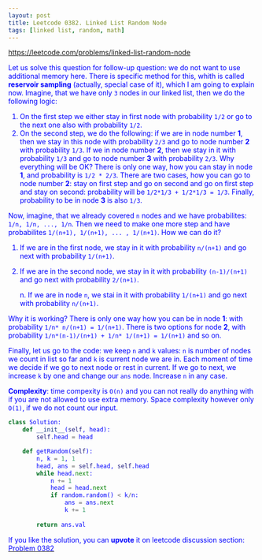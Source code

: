 ```yaml
---
layout: post
title: Leetcode 0382. Linked List Random Node
tags: [linked list, random, math]
---
```


<a href="https://leetcode.com/problems/linked-list-random-node"> <font color = blue>https://leetcode.com/problems/linked-list-random-node

Let us solve this question for follow-up question: we do not want to use additional memory here. There is specific method for this, whith is called **reservoir sampling** (actually, special case of it), which I am going to explain now. Imagine, that we have only `3` nodes in our linked list, then we do the following logic:
1. On the first step we either stay in first node with probability `1/2` or go to the next one also with probability `1/2`.
2. On the second step, we do the following: if we are in node number **1**, then we stay in this node with probability `2/3` and go to node number **2** with probability `1/3`. If we in node number **2**, then we stay in it with probability `1/3` and go to node number **3** with probability `2/3`. Why everything will be OK? There is only one way, how you can stay in node **1**, and probability is `1/2 * 2/3`. There are two cases, how you can go to node number **2**: stay on first step and go on second and go on first step and stay on second: probability will be `1/2*1/3 + 1/2*1/3 = 1/3`. Finally, probability to be in node **3** is also `1/3`.

Now, imagine, that we already covered `n` nodes and we have probabilites: `1/n, 1/n, ..., 1/n`. Then we need to make one more step and have probabilites `1/(n+1), 1/(n+1), ... , 1/(n+1)`. How we can do it?
   1. If we are in the first node, we stay in it with probability `n/(n+1)` and go next with probability `1/(n+1)`.

   2. If we are in the second node, we stay in it with probability `(n-1)/(n+1)` and go next with probability `2/(n+1)`.

      n. If we are in node `n`, we stai in it with probability `1/(n+1)` and go next with probability `n/(n+1)`.

Why it is working? There is only one way how you can be in node **1**: with probability `1/n* n/(n+1) = 1/(n+1)`. There is two options for node **2**, with probability `1/n*(n-1)/(n+1) + 1/n* 1/(n+1) = 1/(n+1)` and so on.

Finally, let us go to the code: we keep `n` and `k` values: `n` is number of nodes we count in list so far and `k` is current node we are in. Each moment of time we decide if we go to next node or rest in current. If we go to next, we increase `k` by one and change our `ans` node. Increase `n` in any case.

**Complexity**: time compexity is `O(n)` and you can not really do anything with if you are not allowed to use extra memory. Space complexity however only `O(1)`, if we do not count our input.

```python
class Solution:
    def __init__(self, head):
        self.head = head

    def getRandom(self):
        n, k = 1, 1
        head, ans = self.head, self.head
        while head.next:
            n += 1
            head = head.next
            if random.random() < k/n:
                ans = ans.next
                k += 1
                
        return ans.val
```

If you like the solution, you can **upvote** it on leetcode discussion section:<a href="https://leetcode.com/problems/linked-list-random-node/discuss/956872/python-reservoir-sampling-(follow-up)-explained"> <font color = blue>Problem 0382
